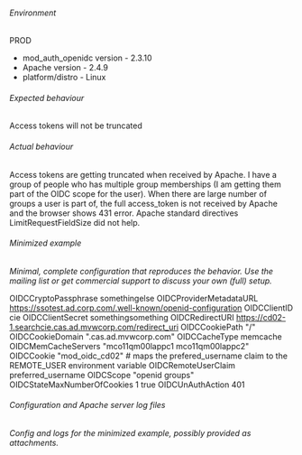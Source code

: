 <!--

NOTE:
A new issue should be about a bug verified with a minimized example or about a new feature request.
New "bug" or "feature" reports not satisfying these requirement will be closed as "invalid".

Questions should go to the mailinglist at:  
mod_auth_openidc@googlegroups.com
The corresponding forum/archive is at:  
https://groups.google.com/forum/#!forum/mod_auth_openidc

-->

###### Environment 
PROD

- mod_auth_openidc version - 2.3.10
- Apache version - 2.4.9
- platform/distro - Linux

###### Expected behaviour
Access tokens will not be truncated

###### Actual behaviour
Access tokens are getting truncated when received by Apache.
I have a group of people who has multiple group memberships (I am getting them part of the OIDC scope for the user). When there are large number of groups a user is part of, the full access_token is not received by Apache and the browser shows 431 error.
Apache standard directives LimitRequestFieldSize did not help.


###### Minimized example
*Minimal, complete configuration that reproduces the behavior. Use the mailing list or get commercial support to discuss your own (full) setup.*

OIDCCryptoPassphrase somethingelse
    OIDCProviderMetadataURL https://ssotest.ad.corp.com/.well-known/openid-configuration
    OIDCClientID cie
    OIDCClientSecret somethingsomething
    OIDCRedirectURI https://cd02-1.searchcie.cas.ad.mvwcorp.com/redirect_uri
    OIDCCookiePath "/"
    OIDCCookieDomain ".cas.ad.mvwcorp.com"
    OIDCCacheType memcache
    OIDCMemCacheServers "mco11qm00lappc1 mco11qm00lappc2"
        OIDCCookie "mod_oidc_cd02"
    # maps the prefered_username claim to the REMOTE_USER environment variable
    OIDCRemoteUserClaim preferred_username
    OIDCScope "openid groups"
    OIDCStateMaxNumberOfCookies 1 true
        OIDCUnAuthAction 401

###### Configuration and Apache server log files
*Config and logs for the minimized example, possibly provided as attachments.*

